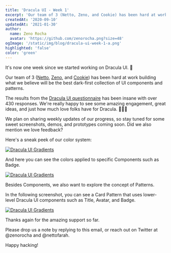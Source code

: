 ```yaml
---
title: 'Dracula UI - Week 1'
excerpt: 'Our team of 3 (Netto, Zeno, and Cookie) has been hard at work building what we believe will be the best dark-first collection of UI components and patterns.'
createdAt: '2020-09-10'
updatedAt: '2021-01-30'
author:
  name: Zeno Rocha
  avatar: 'https://github.com/zenorocha.png?size=48'
ogImage: '/static/img/blog/dracula-ui-week-1-a.png'
highlighted: 'false'
color: 'green'
---
```


It's now one week since we started working on Dracula UI. 🥳

Our team of 3 ([Netto](https://twitter.com/nettofarah), [Zeno](https://twitter.com/zenorocha), and [Cookie](https://www.instagram.com/p/CE9pSsYnCM6/)) has been hard at work building what we believe will be the best dark-first collection of UI components and patterns.

The results from the [Dracula UI questionnaire](https://draculatheme.typeform.com/to/YvwgNntQ) has been insane with over 430 responses. We're really happy to see some amazing engagement, great ideas, and just how much love folks have for Dracula. 🧛‍♀️💜

We plan on sharing weekly updates of our progress, so stay tuned for some sweet screenshots, demos, and prototypes coming soon. Did we also mention we love feedback?

Here's a sneak peek of our color system:

[![Dracula UI Gradients](/static/img/blog/dracula-ui-week-1-a.png)](/ui)

And here you can see the colors applied to specific Components such as Badge.

[![Dracula UI Gradients](/static/img/blog/dracula-ui-week-1-b.png)](/ui)

Besides Components, we also want to explore the concept of Patterns.

In the following screenshot, you can see a Card Pattern that uses lower-level Dracula UI components such as Title, Avatar, and Badge.

[![Dracula UI Gradients](/static/img/blog/dracula-ui-week-1-c.png)](/ui)

Thanks again for the amazing support so far.

Please drop us a note by replying to this email, or reach out on Twitter at @zenorocha and @nettofarah.

Happy hacking!
